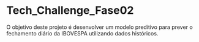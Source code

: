 # Tech_Challenge_Fase02
 O objetivo deste projeto é desenvolver um modelo preditivo para prever o fechamento diário da IBOVESPA utilizando dados históricos.
